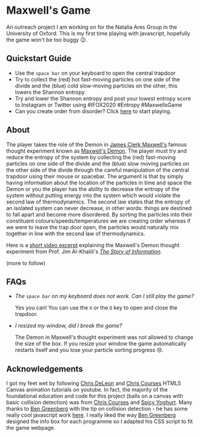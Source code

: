 # Maxwell's Game

An outreach project I am working on for the Natalia Ares Group in the University of Oxford. This is my first time playing with javascript, hopefully the game won't be too buggy :wink:.

## Quickstart Guide

- Use the  `space bar` on your keyboard to open the central trapdoor
- Try to collect the (red) hot fast-moving particles on one side of the divide and the (blue) cold slow-moving particles on the other, this lowers the Shannon entropy. 
- Try and lower the Shannon entropy and post your lowest entropy score to Instagram or Twitter using #IFOX2020 #Entropy #MaxwellsGame
- Can you create order from disorder? Click [here](https://brandonseverin.github.io/maxwellsgame/) to start playing.

## About

The player takes the role of the Demon in [James Clerk Maxwell's](https://en.wikipedia.org/wiki/James_Clerk_Maxwell) famous thought experiment known as [Maxwell's Demon](https://en.wikipedia.org/wiki/Maxwell%27s_demon). The player must try and reduce the entropy of the system by collecting the (red) fast-moving particles on one side of the divide and the (blue) slow moving particles on the other side of the divide through the careful manipulation of the central trapdoor using their mouse or spacebar. The argument is that by simply having information about the location of the particles in time and space the Demon or you the player has the ability to decrease the entropy of the system without putting energy into the system which would violate the second law of thermodynamics. The second law states that the entropy of an isolated system can never decrease, in other words: things are destined to fall apart and become more disordered. By sorting the particles into their constituent colours/speeds/temperatures we are creating order whereas if we were to leave the trap door open, the particles would naturally mix together in line with the second law of thermodynamics. 

Here is a [short video excerpt](https://www.youtube.com/watch?v=11QkX4u6RJg) explaining the Maxwell's Demon thought experiment from Prof. Jim Al-Khalili's [*The Story of Information*](https://www.youtube.com/watch?v=qj7HH0PCqIE). 

(more to follow)

## FAQs

- *The `space bar` on my keyboard does not work. Can I still play the game?*

  Yes you can! You can use the `X` or the `O` key to open and close the trapdoor.
  
- *I resized my window, did I break the game?*

  The Demon in Maxwell's thought experiment was not allowed to change the size of the box. If you resize your window the game automatically restarts itself and you lose your particle sorting progress :cry:.

## Acknowledgements 

I got my feet wet by following [Chris DeLeon](https://www.youtube.com/watch?v=KoWqdEACyLI) and [Chris Courses](https://www.youtube.com/watch?v=EO6OkltgudE&list=PLpPnRKq7eNW3We9VdCfx9fprhqXHwTPXL) HTML5 Canvas animation tutorials on youtube. In fact, the majority of the foundational education and code for this project (balls on a canvas with basic collision detection)  was from [Chris Courses](https://www.youtube.com/watch?v=EO6OkltgudE&list=PLpPnRKq7eNW3We9VdCfx9fprhqXHwTPXL) and [Spicy Yoghurt](https://spicyyoghurt.com/tutorials/html5-javascript-game-development/collision-detection-physics). Many thanks to [Ben Greenberg](https://github.com/nebbles/) with the tip on collision detection - he has some really cool javascript work [here](https://github.com/nebbles/js-sandbox). I really liked the way [Ben Greenberg](https://github.com/nebbles/) designed the info box for each programme so I adapted his CSS script to fit the game webpage.



